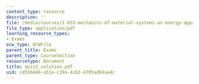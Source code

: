 ```yaml
---
content_type: resource
description: ''
file: /media/courses/1-033-mechanics-of-material-systems-an-energy-approach-fall-2003/cd55644ba51ac29a4cb24795ad64aa4c_quiz2_solution.pdf
file_type: application/pdf
learning_resource_types:
- Exams
ocw_type: OCWFile
parent_title: Exams
parent_type: CourseSection
resourcetype: Document
title: quiz2_solution.pdf
uid: cd55644b-a51a-c29a-4cb2-4795ad64aa4c
---
```


